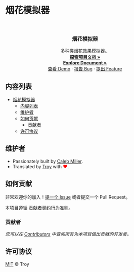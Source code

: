 # 烟花模拟器


<br>

<p align="center">
    <h3 align="center">烟花模拟器</h3>
    <p align="center">
        多种类烟花效果模拟器。
        <br>
        <a href="https://github.com/troyxun/fireworks-simulator/blob/main/README.md"><strong>探索项目文档 »</strong></a>
        <br>
        <a href="https://github.com/troyxun/fireworks-simulator/blob/main/README.en.md"><strong>Explore Document »</strong></a>
        <br>
        <a href="https://troyxun.github.io/fireworks-simulator">查看 Demo</a>
        ·
        <a href="https://github.com/troyxun/fireworks-simulator/issues">报告 Bug</a>
        ·
        <a href="https://github.com/troyxun/fireworks-simulator/issues">提出 Feature</a>
    </p>
</p>
 
## 内容列表

- [烟花模拟器](#烟花模拟器)
  - [内容列表](#内容列表)
  - [维护者](#维护者)
  - [如何贡献](#如何贡献)
    - [贡献者](#贡献者)
  - [许可协议](#许可协议)

## 维护者

- Passionately built by [Caleb Miller](https://cmiller.tech).
- Translated by [Troy](https://github.com/troyxun) with <font color=red>♥</font>.

## 如何贡献

非常欢迎你的加入！[提一个 Issue](https://github.com/troyxun/fireworks-simulator/issues/new) 或者提交一个 Pull Request。

本项目遵循 [贡献者契约行为准则](https://www.contributor-covenant.org/version/2/1/code_of_conduct/)。

### 贡献者

*您可以在 [Contributors](https://github.com/troyxun/fireworks-simulator/graphs/contributors) 中查阅所有为本项目做出贡献的开发者。*

## 许可协议

[MIT](https://github.com/troyxun/fireworks-simulator/blob/main/LICENSE) © Troy
